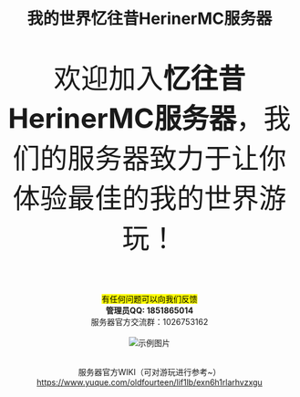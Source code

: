 
<div align="center">

# 我的世界忆往昔HerinerMC服务器
  <p style="font-size: 48px;">欢迎加入<strong>忆往昔HerinerMC服务器</strong>，我们的服务器致力于让你体验最佳的我的世界游玩！</p>
<br><mark>有任何问题可以向我们反馈</mark>
<br><strong>管理员QQ: 1851865014</strong>
    <br>服务器官方交流群：1026753162
<br>
<br>
<img src="https://i.imgur.com/pM5JUDS.png" alt="示例图片">


<br>服务器官方WIKI（可对游玩进行参考~）
https://www.yuque.com/oldfourteen/lif1lb/exn6h1rlarhvzxgu


</div>
